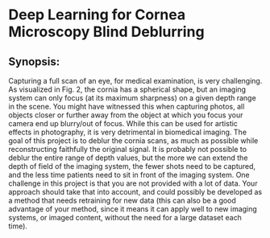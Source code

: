 
# Deep Learning for Cornea Microscopy Blind Deblurring

## Synopsis: 
Capturing a full scan of an eye, for medical examination, is very
challenging. As visualized in Fig. 2, the cornia has a spherical shape, but an
imaging system can only focus (at its maximum sharpness) on a given depth
range in the scene. You might have witnessed this when capturing photos, all
objects closer or further away from the object at which you focus your camera
end up blurry/out of focus. While this can be used for artistic effects in photography, it is very detrimental in biomedical imaging. The goal of this project is to
deblur the cornia scans, as much as possible while reconstructing faithfully the
original signal. It is probably not possible to deblur the entire range of depth
values, but the more we can extend the depth of field of the imaging system,
the fewer shots need to be captured, and the less time patients need to sit in
front of the imaging system. One challenge in this project is that you are not
provided with a lot of data. Your approach should take that into account, and
could possibly be developed as a method that needs retraining for new data
(this can also be a good advantage of your method, since it means it can apply
well to new imaging systems, or imaged content, without the need for a large
dataset each time).
